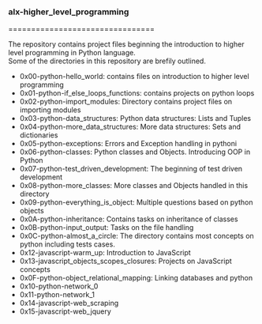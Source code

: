 ### alx-higher_level_programming
================================    

The repository contains project files beginning the introduction to higher level programming in Python language.  
Some of the directories in this repository are brefily outlined.
* 0x00-python-hello_world: contains files on introduction to higher level programming
* 0x01-python-if_else_loops_functions: contains projects on python loops
* 0x02-python-import_modules: Directory contains project files on importing modules
* 0x03-python-data_structures: Python data structures: Lists and Tuples
* 0x04-python-more_data_structures: More data structures: Sets and dictionaries
* 0x05-python-exceptions: Errors and Exception handling in pythoni
* 0x06-python-classes: Python classes and Objects. Introducing OOP in Python
* 0x07-python-test_driven_development: The beginning of test driven development
* 0x08-python-more_classes: More classes and Objects handled in this directory
* 0x09-python-everything_is_object: Multiple questions based on python objects
* 0x0A-python-inheritance: Contains tasks on inheritance of classes    
* 0x0B-python-input_output: Tasks on the file handling
* 0x0C-python-almost_a_circle: The directory contains most concepts on python including tests cases.   
* 0x12-javascript-warm_up: Introduction to JavaScript   
* 0x13-javascript_objects_scopes_closures: Projects on JavaScript concepts  
* 0x0F-python-object_relational_mapping: Linking databases and python   
* 0x10-python-network_0
* 0x11-python-network_1
* 0x14-javascript-web_scraping  
* 0x15-javascript-web_jquery     
 
